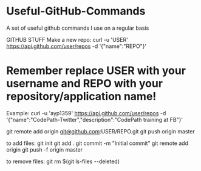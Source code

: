 Useful-GitHub-Commands
======================

A set of useful github commands I use on a regular basis

GITHUB STUFF
Make a new repo:
curl -u 'USER' https://api.github.com/user/repos -d '{"name":"REPO"}'
# Remember replace USER with your username and REPO with your repository/application name!
Example: curl -u 'ayp1359' https://api.github.com/user/repos -d '{"name":"CodePath-Twitter","description":"CodePath training at FB"}'

git remote add origin git@github.com:USER/REPO.git
git push origin master

to add files:
git init
git add .
git commit -m "Initial commit"
git remote add origin <project url>
git push -f origin master

to remove files:
git rm $(git ls-files --deleted)  
